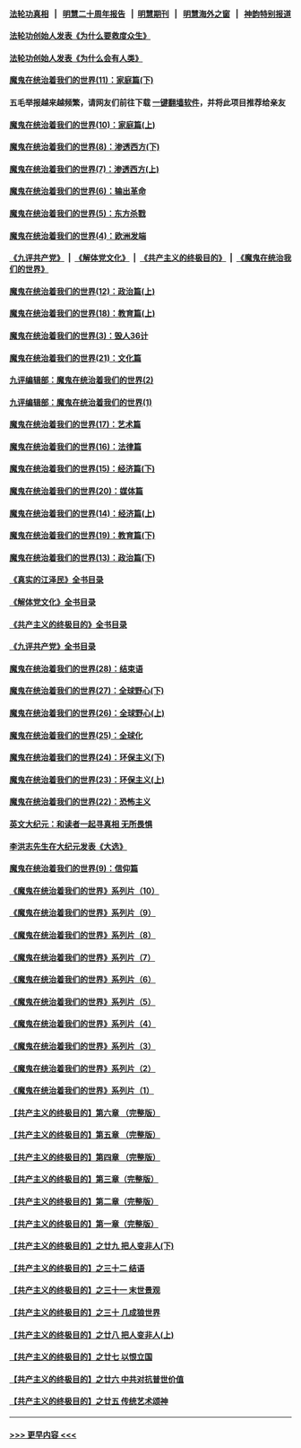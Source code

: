 #### [法轮功真相](https://github.com/gfw-breaker/truth/blob/master/README.md?t=0) &nbsp;&nbsp;|&nbsp;&nbsp; [明慧二十周年报告](https://github.com/gfw-breaker/mh-reports/blob/master/README.md?t=0) &nbsp;&nbsp;|&nbsp;&nbsp;[明慧期刊](https://github.com/gfw-breaker/mh-qikan) &nbsp;&nbsp;|&nbsp;&nbsp; [明慧海外之窗](https://github.com/gfw-breaker/mh-news/blob/master/README.md?t=0) &nbsp;&nbsp;|&nbsp;&nbsp; [神韵特别报道](https://github.com/gfw-breaker/mh-news/blob/master/shenyun.md?t=0)
#### [法轮功创始人发表《为什么要救度众生》](../pages/nsc422/n13975246.md?t=06230043) 
#### [法轮功创始人发表《为什么会有人类》](../pages/nsc422/n13912117.md?t=06230043) 
#### [魔鬼在统治着我们的世界(11)：家庭篇(下)](../pages/nsc422/n10440961.md?t=06230043) 
#### 五毛举报越来越频繁，请网友们前往下载 [一键翻墙软件](https://github.com/gfw-breaker/ssr-accounts)，并将此项目推荐给亲友
#### [魔鬼在统治着我们的世界(10)：家庭篇(上)](../pages/nsc422/n10435448.md?t=06230043) 
#### [魔鬼在统治着我们的世界(8)：渗透西方(下)](../pages/nsc422/n10429603.md?t=06230043) 
#### [魔鬼在统治着我们的世界(7)：渗透西方(上)](../pages/nsc422/n10426013.md?t=06230043) 
#### [魔鬼在统治着我们的世界(6)：输出革命](../pages/nsc422/n10421536.md?t=06230043) 
#### [魔鬼在统治着我们的世界(5)：东方杀戮](../pages/nsc422/n10417707.md?t=06230043) 
#### [魔鬼在统治着我们的世界(4)：欧洲发端](../pages/nsc422/n10414890.md?t=06230043) 
#### [《九评共产党》](https://github.com/begood0513/9ping.md/blob/master/README.md) &nbsp;|&nbsp; [《解体党文化》](../../../../jtdwh.md/blob/master/README.md)  &nbsp;|&nbsp; [《共产主义的终极目的》](../../../../gczydzjmd.md/blob/master/README.md) &nbsp;|&nbsp; [《魔鬼在统治我们的世界》](../../../../mgztzwmdsj.md/blob/master/README.md) 
#### [魔鬼在统治着我们的世界(12)：政治篇(上)](../pages/nsc422/n10444576.md?t=06230043) 
#### [魔鬼在统治着我们的世界(18)：教育篇(上)](../pages/nsc422/n10526970.md?t=06230043) 
#### [魔鬼在统治着我们的世界(3)：毁人36计](../pages/nsc422/n10411583.md?t=06230043) 
#### [魔鬼在统治着我们的世界(21)：文化篇](../pages/nsc422/n10597706.md?t=06230043) 
#### [九评编辑部：魔鬼在统治着我们的世界(2)](../pages/nsc422/n10410036.md?t=06230043) 
#### [九评编辑部：魔鬼在统治着我们的世界(1)](../pages/nsc422/n10406825.md?t=06230043) 
#### [魔鬼在统治着我们的世界(17)：艺术篇](../pages/nsc422/n10499093.md?t=06230043) 
#### [魔鬼在统治着我们的世界(16)：法律篇](../pages/nsc422/n10485969.md?t=06230043) 
#### [魔鬼在统治着我们的世界(15)：经济篇(下)](../pages/nsc422/n10469975.md?t=06230043) 
#### [魔鬼在统治着我们的世界(20)：媒体篇](../pages/nsc422/n10586579.md?t=06230043) 
#### [魔鬼在统治着我们的世界(14)：经济篇(上)](../pages/nsc422/n10457370.md?t=06230043) 
#### [魔鬼在统治着我们的世界(19)：教育篇(下)](../pages/nsc422/n10564808.md?t=06230043) 
#### [魔鬼在统治着我们的世界(13)：政治篇(下)](../pages/nsc422/n10448270.md?t=06230043) 
#### [《真实的江泽民》全书目录](../pages/nsc422/n13721399.md?t=06230043) 
#### [《解体党文化》全书目录](../pages/nsc422/n13721157.md?t=06230043) 
#### [《共产主义的终极目的》全书目录](../pages/nsc422/n13721048.md?t=06230043) 
#### [《九评共产党》全书目录](../pages/nsc422/n13708085.md?t=06230043) 
#### [魔鬼在统治着我们的世界(28)：结束语](../pages/nsc422/n10936246.md?t=06230043) 
#### [魔鬼在统治着我们的世界(27)：全球野心(下)](../pages/nsc422/n10928319.md?t=06230043) 
#### [魔鬼在统治着我们的世界(26)：全球野心(上)](../pages/nsc422/n10900318.md?t=06230043) 
#### [魔鬼在统治着我们的世界(25)：全球化](../pages/nsc422/n10788205.md?t=06230043) 
#### [魔鬼在统治着我们的世界(24)：环保主义(下)](../pages/nsc422/n10695307.md?t=06230043) 
#### [魔鬼在统治着我们的世界(23)：环保主义(上)](../pages/nsc422/n10688613.md?t=06230043) 
#### [魔鬼在统治着我们的世界(22)：恐怖主义](../pages/nsc422/n10614727.md?t=06230043) 
#### [英文大纪元：和读者一起寻真相 无所畏惧](../pages/nsc422/n12542027.md?t=06230043) 
#### [李洪志先生在大纪元发表《大选》](../pages/nsc422/n12534746.md?t=06230043) 
#### [魔鬼在统治着我们的世界(9)：信仰篇](../pages/nsc422/n10432159.md?t=06230043) 
#### [《魔鬼在统治着我们的世界》系列片（10）](../pages/nsc422/n12292670.md?t=06230043) 
#### [《魔鬼在统治着我们的世界》系列片（9）](../pages/nsc422/n12290859.md?t=06230043) 
#### [《魔鬼在统治着我们的世界》系列片（8）](../pages/nsc422/n12287445.md?t=06230043) 
#### [《魔鬼在统治着我们的世界》系列片（7）](../pages/nsc422/n12283425.md?t=06230043) 
#### [《魔鬼在统治着我们的世界》系列片（6）](../pages/nsc422/n12282314.md?t=06230043) 
#### [《魔鬼在统治着我们的世界》系列片（5）](../pages/nsc422/n12281419.md?t=06230043) 
#### [《魔鬼在统治着我们的世界》系列片（4）](../pages/nsc422/n12274024.md?t=06230043) 
#### [《魔鬼在统治着我们的世界》系列片（3）](../pages/nsc422/n12271322.md?t=06230043) 
#### [《魔鬼在统治着我们的世界》系列片（2）](../pages/nsc422/n12269049.md?t=06230043) 
#### [《魔鬼在统治着我们的世界》系列片（1）](../pages/nsc422/n12267575.md?t=06230043) 
#### [【共产主义的终极目的】第六章 （完整版）](../pages/nsc422/n11428913.md?t=06230043) 
#### [【共产主义的终极目的】第五章 （完整版）](../pages/nsc422/n11428912.md?t=06230043) 
#### [【共产主义的终极目的】第四章 （完整版）](../pages/nsc422/n11428907.md?t=06230043) 
#### [【共产主义的终极目的】第三章（完整版）](../pages/nsc422/n11428848.md?t=06230043) 
#### [【共产主义的终极目的】第二章（完整版）](../pages/nsc422/n11428831.md?t=06230043) 
#### [【共产主义的终极目的】第一章（完整版）](../pages/nsc422/n11417651.md?t=06230043) 
#### [【共产主义的终极目的】之廿九 把人变非人(下)](../pages/nsc422/n11344140.md?t=06230043) 
#### [【共产主义的终极目的】之三十二 结语](../pages/nsc422/n11360535.md?t=06230043) 
#### [【共产主义的终极目的】之三十一 末世景观](../pages/nsc422/n11351129.md?t=06230043) 
#### [【共产主义的终极目的】之三十 几成狼世界](../pages/nsc422/n11348280.md?t=06230043) 
#### [【共产主义的终极目的】之廿八 把人变非人(上)](../pages/nsc422/n11340492.md?t=06230043) 
#### [【共产主义的终极目的】之廿七 以恨立国](../pages/nsc422/n11336944.md?t=06230043) 
#### [【共产主义的终极目的】之廿六 中共对抗普世价值](../pages/nsc422/n11324785.md?t=06230043) 
#### [【共产主义的终极目的】之廿五 传统艺术颂神](../pages/nsc422/n11296396.md?t=06230043) 

----
#### [ >>> 更早内容 <<< ](../indexes/nsc422-earlier.md)
